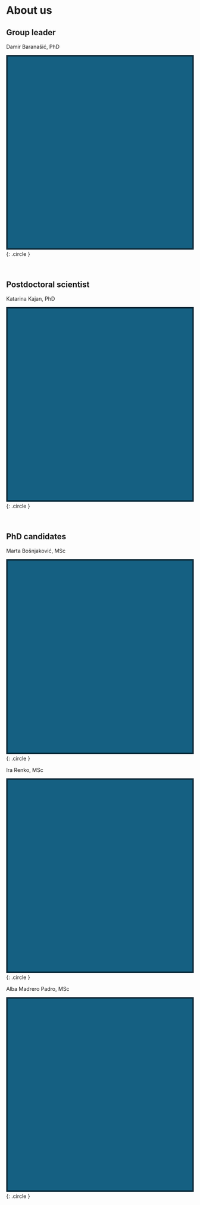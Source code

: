 # **About us**
## Group leader
 Damir Baranašić, PhD

![Image title](images/img_1.png){: .circle }

<br>

## Postdoctoral scientist
Katarina Kajan, PhD

![Image title](images/img_1.png){: .circle }

<br>

## PhD candidates
Marta Bošnjaković, MSc

![Image title](images/img_1.png){: .circle }

Ira Renko, MSc

![Image title](images/img_1.png){: .circle }

Alba Madrero Padro, MSc

![Image title](images/img_1.png){: .circle }
